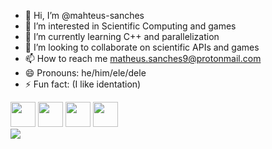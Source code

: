 - 👋 Hi, I’m @mahteus-sanches
- 👀 I’m interested in Scientific Computing and games
- 🌱 I’m currently learning C++ and parallelization
- 💞️ I’m looking to collaborate on scientific APIs and games
- 📫 How to reach me matheus.sanches9@protonmail.com
- 😄 Pronouns: he/him/ele/dele
- ⚡ Fun fact: (I like identation)

<div>
<img src="https://cdn.jsdelivr.net/gh/devicons/devicon@latest/icons/linux/linux-original.svg" width="40" height="40"/>
<img src="https://cdn.jsdelivr.net/gh/devicons/devicon@latest/icons/fortran/fortran-original.svg" width="40" height="40"/>
<img src="https://cdn.jsdelivr.net/gh/devicons/devicon@latest/icons/python/python-original.svg" width="40" height="40"/>
<img src="https://cdn.jsdelivr.net/gh/devicons/devicon@latest/icons/cplusplus/cplusplus-original.svg" width="40" height="40"/>
<link rel="stylesheet" type='text/css' href="https://cdn.jsdelivr.net/gh/devicons/devicon@latest/devicon.min.css" width="40" height="40"/>
<link rel="stylesheet" type='text/css' href="https://cdn.jsdelivr.net/gh/devicons/devicon@latest/devicon.min.css" width="40" height="40"/>
          
</div>
          
          


<div>
<img src="https://github-readme-stats.vercel.app/api/top-langs/?username=mahteus-sanches&theme=synthwave"/>
</div>
<!---
mahteus-sanches/mahteus-sanches is a ✨ special ✨ repository because its `README.md` (this file) appears on your GitHub profile.
You can click the Preview link to take a look at your changes.
--->
